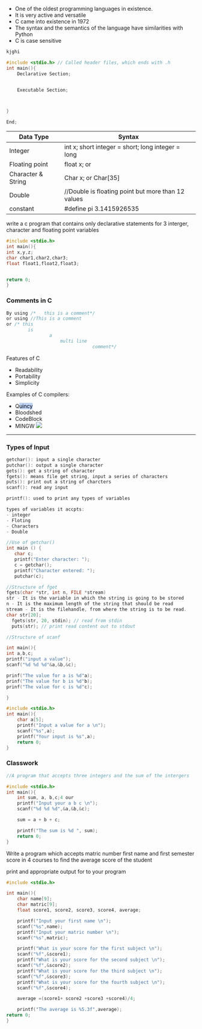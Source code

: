 - One of the oldest programming languages in existence.
- It is very active and versatile
- C came into existence in 1972
- The syntax and the semantics of the language have similarities with Python
- C is case sensitive
```Java
kjghi

```

```C
#include <stdio.h> // Called header files, which ends with .h
int main(){
	Declarative Section;


	Executable Section;



}

End;
```

Data Type | Syntax 
----|----
Integer | int x; short integer = short; long integer = long
Floating point | float x;  or 
Character & String | Char x; or Char[35]
Double |  //Double is floating point but more than 12 values
constant | #define pi 3.1415926535

write a c program that contains only declarative statements for 
3 interger, character and floating point variables
```c
#include <stdio.h>
int main(){
int x,y,z;
char char1,char2,char3;
float float1,float2,float3;


return 0;
}
```
### Comments in C

```C
By using /*   this is a comment*/
or using //This is a comment
or /* this
		is 
				a
					multi line
								comment*/


```
Features of C
- Readability
- Portability
- Simplicity 

Examples of C compilers:
- Q<mark style="background: #CACFD9A6;"><mark style="background: #ADCCFFA6;">uincy</mark></mark>
- Bloodshed
- CodeBlock
- MINGW
![](Process%20of%20Program%20Compilation.canvas)

---
### Types of Input
```C
getchar(): input a single character
putchar(): output a single character
gets(): get a string of character
fgets(): means file get string, input a series of characters
puts(): print out a string of charcters
scanf(): read any input

printf(): used to print any types of variables

types of variables it accpts:
- integer
- Floting
- Characters
- Double

```

```C
//Use of getchar()
int main () {
   char c;
   printf("Enter character: ");
   c = getchar();
   printf("Character entered: ");
   putchar(c);
```


```C
//Structure of fget
fgets(char *str, int n, FILE *stream)
str - It is the variable in which the string is going to be stored
n - It is the maximum length of the string that should be read
stream - It is the filehandle, from where the string is to be read.
char str[20];
  fgets(str, 20, stdin); // read from stdin
  puts(str); // print read content out to stdout

```

```c
//Structure of scanf

int main(){
int a,b,c;
printf("input a value");
scanf("%d %d %d"&a,&b,&c);

prinf("The value for a is %d"a);
prinf("The value for b is %d"b);
prinf("The value for c is %d"c);

}
```


```c
#include <stdio.h>
int main(){
    char a[5];
    printf("Input a value for a \n");
    scanf("%s",a);
    printf("Your input is %s",a);
    return 0;   
}
```

### Classwork
```c
//A program that accepts three integers and the sum of the intergers

#include <stdio.h>
int main(){
	int sum, a, b,c;4 our
	printf("Input your a b c \n");
	scanf("%d %d %d",&a,&b,&c);

	sum = a + b + c;

	printf("The sum is %d ", sum);
	return 0;
}
```

Write a program which accepts matric number first name  and first semester score in 4 courses to find the average score of the student

print and appropriate output for to your program

```c
#include <stdio.h>

int main(){
    char name[9];
    char matric[9];
    float score1, score2, score3, score4, average;

    printf("Input your first name \n");
    scanf("%s",name);
    printf("Input your matric number \n");
    scanf("%s",matric);

    printf("What is your score for the first subject \n");
    scanf("%f",&score1);
    printf("What is your score for the second subject \n");
    scanf("%f",&score2);
    printf("What is your score for the third subject \n");
    scanf("%f",&score3);
    printf("What is your score for the fourth subject \n");
    scanf("%f",&score4);

    average =(score1+ score2 +score3 +score4)/4;

    printf("The average is %5.3f",average);
return 0;
}


```